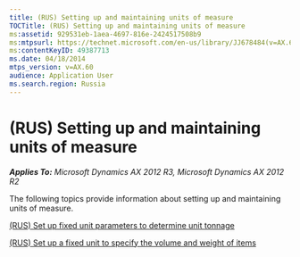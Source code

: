 ```yaml
---
title: (RUS) Setting up and maintaining units of measure
TOCTitle: (RUS) Setting up and maintaining units of measure
ms:assetid: 929531eb-1aea-4697-816e-2424517508b9
ms:mtpsurl: https://technet.microsoft.com/en-us/library/JJ678484(v=AX.60)
ms:contentKeyID: 49387713
ms.date: 04/18/2014
mtps_version: v=AX.60
audience: Application User
ms.search.region: Russia
---
```


# (RUS) Setting up and maintaining units of measure 


_**Applies To:** Microsoft Dynamics AX 2012 R3, Microsoft Dynamics AX 2012 R2_

The following topics provide information about setting up and maintaining units of measure.

[(RUS) Set up fixed unit parameters to determine unit tonnage](rus-set-up-fixed-unit-parameters-to-determine-unit-tonnage.md)

[(RUS) Set up a fixed unit to specify the volume and weight of items](rus-set-up-a-fixed-unit-to-specify-the-volume-and-weight-of-items.md)

  


